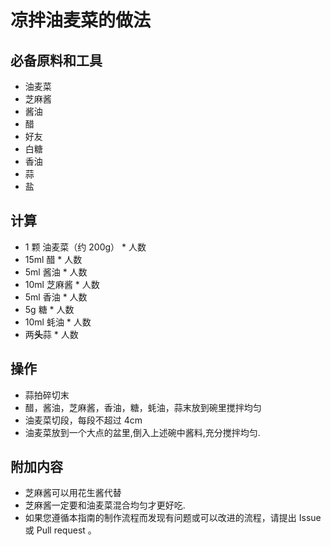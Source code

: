 # 凉拌油麦菜的做法

## 必备原料和工具

* 油麦菜
* 芝麻酱
* 酱油
* 醋
* 好友
* 白糖
* 香油
* 蒜
* 盐

## 计算

* 1 颗 油麦菜（约 200g） * 人数
* 15ml 醋 * 人数
* 5ml 酱油 * 人数
* 10ml 芝麻酱 * 人数
* 5ml 香油 * 人数
* 5g 糖 * 人数
* 10ml 蚝油 * 人数
* 两**头**蒜 * 人数

## 操作

* 蒜拍碎切末
* 醋，酱油，芝麻酱，香油，糖，蚝油，蒜末放到碗里搅拌均匀
* 油麦菜切段，每段不超过 4cm
* 油麦菜放到一个大点的盆里,倒入上述碗中酱料,充分搅拌均匀.

## 附加内容

* 芝麻酱可以用花生酱代替
* 芝麻酱一定要和油麦菜混合均匀才更好吃.
* 如果您遵循本指南的制作流程而发现有问题或可以改进的流程，请提出 Issue 或 Pull request 。
